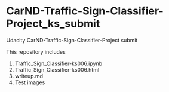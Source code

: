 # CarND-Traffic-Sign-Classifier-Project_ks_submit
Udacity CarND-Traffic-Sign-Classifier-Project submit

This repository includes
  1. Traffic_Sign_Classifier-ks006.ipynb
  2. Traffic_Sign_Classifier-ks006.html
  3. writeup.md
  4. Test images
